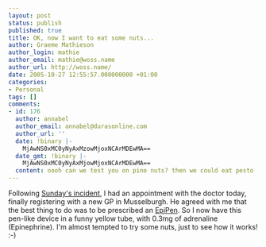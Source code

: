 ```yaml
---
layout: post
status: publish
published: true
title: OK, now I want to eat some nuts...
author: Graeme Mathieson
author_login: mathie
author_email: mathie@woss.name
author_url: http://woss.name/
date: 2005-10-27 12:55:57.000000000 +01:00
categories:
- Personal
tags: []
comments:
- id: 176
  author: annabel
  author_email: annabel@durasonline.com
  author_url: ''
  date: !binary |-
    MjAwNS0xMC0yNyAxMzowMjoxNCArMDEwMA==
  date_gmt: !binary |-
    MjAwNS0xMC0yNyAxMjowMjoxNCArMDEwMA==
  content: oooh can we test you on pine nuts? then we could eat pesto :o)
---
```

Following <a href="http://woss.name/2005/10/24/nuts-to-curry/">Sunday's incident</a>, I had an appointment with the doctor today, finally registering with a new GP in Musselburgh.  He agreed with me that the best thing to do was to be prescribed an <a href="http://www.epipen.com/">EpiPen</a>.  So I now have this pen-like device in a funny yellow tube, with 0.3mg of adrenaline (Epinephrine).  I'm almost tempted to try some nuts, just to see how it works! :-)
